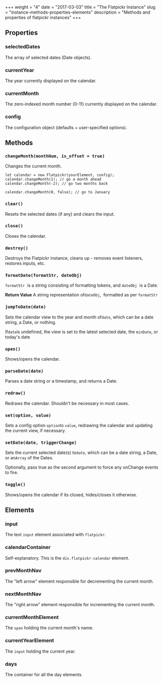 +++
weight = "4"
date = "2017-03-03"
title = "The Flatpickr Instance"
slug = "instance-methods-properties-elements"
description = "Methods and properties of flatpickr instances"
+++

## Properties

### selectedDates
The array of selected dates (Date objects).

### currentYear
The year currently displayed on the calendar.

### currentMonth
The zero-indexed month number (0-11) currently displayed on the calendar.

### config
The configuration object (defaults + user-specified options).

## Methods

### `changeMonth(monthNum, is_offset = true)`

Changes the current month.

    let calendar = new Flatpickr(yourElement, config);
    calendar.changeMonth(1); // go a month ahead
    calendar.changeMonth(-2); // go two months back

    calendar.changeMonth(0, false); // go to January


### `clear()`
Resets the selected dates (if any) and clears the input.


### `close()`
Closes the calendar.


### `destroy()`

Destroys the Flatpickr instance, cleans up - removes event listeners, restores inputs, etc.

### `formatDate(formatStr, dateObj)`

`formatStr`  is a string consisting of formatting tokens, and `dateObj`  is a Date.

**Return Value**
A string representation of`dateObj`,  formatted as per `formatStr`


### `jumpToDate(date)`

Sets the calendar view to the year and month of`date`, which can be a date string, a Date, or nothing.

If`date`is undefined, the view is set to the latest selected date, the `minDate`, or today's date


### `open()`
Shows/opens the calendar.


### `parseDate(date)`
Parses a date string or a timestamp, and returns a Date.


### `redraw()`
Redraws the calendar. Shouldn't be necessary in most cases.

### `set(option, value)`

Sets a config option `option`to `value`, redrawing the calendar and updating the current view, if necessary.

### `setDate(date, triggerChange)`

Sets the current selected date(s) to`date`, which can be a date string, a Date, or an`Array` of the Dates.

Optionally, pass true as the second argument to force any onChange events to fire.


### `toggle()`
Shows/opens the calendar if its closed, hides/closes it otherwise.



## Elements

### input
The text `input` element associated with `flatpickr`.

### calendarContainer

Self-explanatory. This is the `div.flatpickr-calendar` element.

### prevMonthNav
The "left arrow" element responsible for decrementing the current month.

### nextMonthNav
The "right arrow" element responsible for incrementing the current month.


### currentMonthElement
The `span` holding the current month's name.

### currentYearElement
The `input` holding the current year.


### days
The container for all the day elements. 
